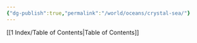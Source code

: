 ```yaml
---
{"dg-publish":true,"permalink":"/world/oceans/crystal-sea/"}
---
```


[[1 Index/Table of Contents\|Table of Contents]]